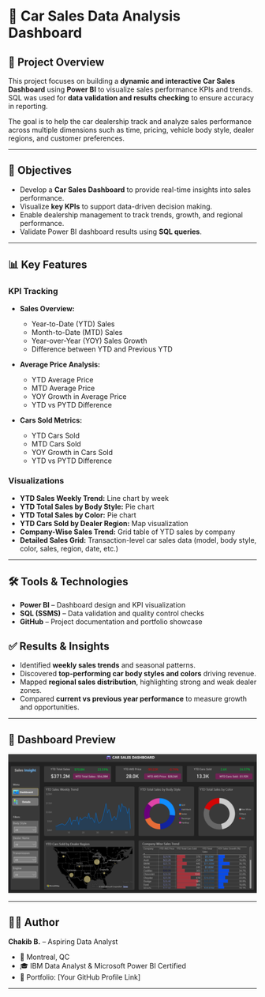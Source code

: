 # 🚗 Car Sales Data Analysis Dashboard  

## 📌 Project Overview  
This project focuses on building a **dynamic and interactive Car Sales Dashboard** using **Power BI** to visualize sales performance KPIs and trends. SQL was used for **data validation and results checking** to ensure accuracy in reporting.  

The goal is to help the car dealership track and analyze sales performance across multiple dimensions such as time, pricing, vehicle body style, dealer regions, and customer preferences.  

---

## 🎯 Objectives  
- Develop a **Car Sales Dashboard** to provide real-time insights into sales performance.  
- Visualize **key KPIs** to support data-driven decision making.  
- Enable dealership management to track trends, growth, and regional performance.  
- Validate Power BI dashboard results using **SQL queries**.  

---

## 📊 Key Features  

### KPI Tracking  
- **Sales Overview:**  
  - Year-to-Date (YTD) Sales  
  - Month-to-Date (MTD) Sales  
  - Year-over-Year (YOY) Sales Growth  
  - Difference between YTD and Previous YTD  

- **Average Price Analysis:**  
  - YTD Average Price  
  - MTD Average Price  
  - YOY Growth in Average Price  
  - YTD vs PYTD Difference  

- **Cars Sold Metrics:**  
  - YTD Cars Sold  
  - MTD Cars Sold  
  - YOY Growth in Cars Sold  
  - YTD vs PYTD Difference  

### Visualizations  
- **YTD Sales Weekly Trend:** Line chart by week  
- **YTD Total Sales by Body Style:** Pie chart  
- **YTD Total Sales by Color:** Pie chart  
- **YTD Cars Sold by Dealer Region:** Map visualization  
- **Company-Wise Sales Trend:** Grid table of YTD sales by company  
- **Detailed Sales Grid:** Transaction-level car sales data (model, body style, color, sales, region, date, etc.)  

---

## 🛠️ Tools & Technologies  
- **Power BI** – Dashboard design and KPI visualization  
- **SQL (SSMS)** – Data validation and quality control checks  
- **GitHub** – Project documentation and portfolio showcase  

## ✅ Results & Insights  
- Identified **weekly sales trends** and seasonal patterns.  
- Discovered **top-performing car body styles and colors** driving revenue.  
- Mapped **regional sales distribution**, highlighting strong and weak dealer zones.  
- Compared **current vs previous year performance** to measure growth and opportunities.  

---

## 📸 Dashboard Preview  
![Car Sales Dashboard](Capture%20d’écran%202025-09-10%20094225.png)  

---

## 🧑‍💻 Author  
**Chakib B.** – Aspiring Data Analyst  
- 📍 Montreal, QC  
- 🎓 IBM Data Analyst & Microsoft Power BI Certified  
- 💼 Portfolio: [Your GitHub Profile Link]  
---
